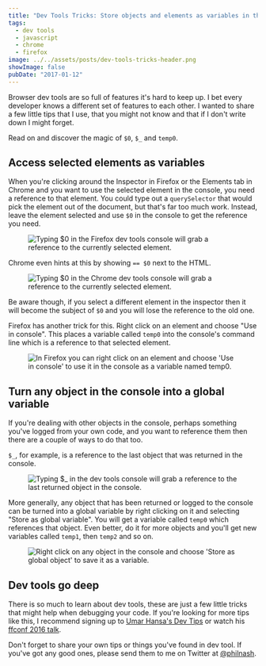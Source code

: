 ```yaml
---
title: "Dev Tools Tricks: Store objects and elements as variables in the console"
tags:
  - dev tools
  - javascript
  - chrome
  - firefox
image: ../../assets/posts/dev-tools-tricks-header.png
showImage: false
pubDate: "2017-01-12"
---
```


Browser dev tools are so full of features it's hard to keep up. I bet every developer knows a different set of features to each other. I wanted to share a few little tips that I use, that you might not know and that if I don't write down I might forget.

Read on and discover the magic of `$0`, `$_` and `temp0`.

## Access selected elements as variables

When you're clicking around the Inspector in Firefox or the Elements tab in Chrome and you want to use the selected element in the console, you need a reference to that element. You could type out a `querySelector` that would pick the element out of the document, but that's far too much work. Instead, leave the element selected and use `$0` in the console to get the reference you need.

<figure class="post-image">
  <img src="/posts/dev-tools-tricks/firefox-dollar-zero.png" alt="Typing $0 in the Firefox dev tools console will grab a reference to the currently selected element." loading="lazy" />
  </picture>
</figure>

Chrome even hints at this by showing `== $0` next to the HTML.

<figure class="post-image">
  <img src="/posts/dev-tools-tricks/chrome-dollar-zero.png" alt="Typing $0 in the Chrome dev tools console will grab a reference to the currently selected element." loading="lazy" />
</figure>

Be aware though, if you select a different element in the inspector then it will become the subject of `$0` and you will lose the reference to the old one.

Firefox has another trick for this. Right click on an element and choose "Use in console". This places a variable called `temp0` into the console's command line which is a reference to that selected element.

<figure class="post-image">
  <img src="/posts/dev-tools-tricks/firefox-use-in-console.png" alt="In Firefox you can right click on an element and choose 'Use in console' to use it in the console as a variable named temp0." loading="lazy"/>
</figure>

## Turn any object in the console into a global variable

If you're dealing with other objects in the console, perhaps something you've logged from your own code, and you want to reference them then there are a couple of ways to do that too.

`$_`, for example, is a reference to the last object that was returned in the console.

<figure class="post-image">
  <img src="/posts/dev-tools-tricks/firefox-dollar-underscore" alt="Typing $_ in the dev tools console will grab a reference to the last returned object in the console." loading="lazy" />
</figure>

More generally, any object that has been returned or logged to the console can be turned into a global variable by right clicking on it and selecting "Store as global variable". You will get a variable called `temp0` which references that object. Even better, do it for more objects and you'll get new variables called `temp1`, then `temp2` and so on.

<figure class="post-image">
  <img src="/posts/dev-tools-tricks/store-as-global.png" alt="Right click on any object in the console and choose 'Store as global object' to save it as a variable." loading="lazy" />
  </picture>
</figure>

## Dev tools go deep

There is so much to learn about dev tools, these are just a few little tricks that might help when debugging your code. If you're looking for more tips like this, I recommend signing up to [Umar Hansa's Dev Tips](https://umaar.com/dev-tips/) or watch his [ffconf 2016 talk](https://www.youtube.com/watch?v=N33lYfsAsoU&list=PLXmT1r4krsTpDoGcdh1baZPIV6DtX9_rX).

Don't forget to share your own tips or things you've found in dev tool. If you've got any good ones, please send them to me on Twitter at [@philnash](https://twitter.com/philnash).

